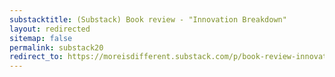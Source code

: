 ```yaml
---
substacktitle: (Substack) Book review - "Innovation Breakdown"
layout: redirected
sitemap: false
permalink: substack20
redirect_to: https://moreisdifferent.substack.com/p/book-review-innovation-breakdown
---
```

